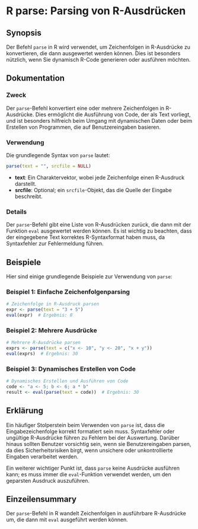 <!--
Meta Description: # R parse: Parsing von R-Ausdrücken ## Synopsis Der Befehl `parse` in R wird verwendet, um Zeichenfolgen in R-Ausdrücke zu konvertieren, die dann ausg...
Meta Keywords: parse, von, der, die, ausdrücke
-->

# R parse: Parsing von R-Ausdrücken

## Synopsis
Der Befehl `parse` in R wird verwendet, um Zeichenfolgen in R-Ausdrücke zu konvertieren, die dann ausgewertet werden können. Dies ist besonders nützlich, wenn Sie dynamisch R-Code generieren oder ausführen möchten.

## Dokumentation
### Zweck
Der `parse`-Befehl konvertiert eine oder mehrere Zeichenfolgen in R-Ausdrücke. Dies ermöglicht die Ausführung von Code, der als Text vorliegt, und ist besonders hilfreich beim Umgang mit dynamischen Daten oder beim Erstellen von Programmen, die auf Benutzereingaben basieren.

### Verwendung
Die grundlegende Syntax von `parse` lautet:
```R
parse(text = "", srcfile = NULL)
```
- **text**: Ein Charaktervektor, wobei jede Zeichenfolge einen R-Ausdruck darstellt.
- **srcfile**: Optional; ein `srcfile`-Objekt, das die Quelle der Eingabe beschreibt.

### Details
Der `parse`-Befehl gibt eine Liste von R-Ausdrücken zurück, die dann mit der Funktion `eval` ausgewertet werden können. Es ist wichtig zu beachten, dass der eingegebene Text korrektes R-Syntaxformat haben muss, da Syntaxfehler zur Fehlermeldung führen.

## Beispiele
Hier sind einige grundlegende Beispiele zur Verwendung von `parse`:

### Beispiel 1: Einfache Zeichenfolgenparsing
```R
# Zeichenfolge in R-Ausdruck parsen
expr <- parse(text = "3 + 5")
eval(expr)  # Ergebnis: 8
```

### Beispiel 2: Mehrere Ausdrücke
```R
# Mehrere R-Ausdrücke parsen
exprs <- parse(text = c("x <- 10", "y <- 20", "x + y"))
eval(exprs)  # Ergebnis: 30
```

### Beispiel 3: Dynamisches Erstellen von Code
```R
# Dynamisches Erstellen und Ausführen von Code
code <- "a <- 5; b <- 6; a * b"
result <- eval(parse(text = code))  # Ergebnis: 30
```

## Erklärung
Ein häufiger Stolperstein beim Verwenden von `parse` ist, dass die Eingabezeichenfolge korrekt formatiert sein muss. Syntaxfehler oder ungültige R-Ausdrücke führen zu Fehlern bei der Auswertung. Darüber hinaus sollten Benutzer vorsichtig sein, wenn sie Benutzereingaben parsen, da dies Sicherheitsrisiken birgt, wenn unsichere oder unkontrollierte Eingaben verarbeitet werden.

Ein weiterer wichtiger Punkt ist, dass `parse` keine Ausdrücke ausführen kann; es muss immer die `eval`-Funktion verwendet werden, um den geparsten Ausdruck auszuführen.

## Einzeilensummary
Der `parse`-Befehl in R wandelt Zeichenfolgen in ausführbare R-Ausdrücke um, die dann mit `eval` ausgeführt werden können.